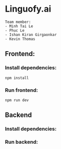 # Linguofy.ai
    Team member:
    - Minh Tai Le 
    - Phuc Le
    - Ishan Kiran Girgaonkar
    - Kevin Thomas

## Frontend:
### Install dependencies:

    npm install

### Run frontend:

    npm run dev


## Backend
### Install dependencies:

### Run backend:


